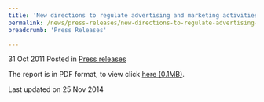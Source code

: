 ```yaml
---
title: 'New directions to regulate advertising and marketing activities of licensed moneylenders to take effect from 1 Nov 2011 - Press release'
permalink: /news/press-releases/new-directions-to-regulate-advertising-and-marketing-activities-of-licensed-moneylenders-to-take
breadcrumb: 'Press Releases'

---
```




31 Oct 2011 Posted in [Press releases](/news/press-releases)


The report is in PDF format, to view click [here (0.1MB)](/files/news/press-releases/2011/10/linkclick02ac.pdf).



<p class="right-side-updated">Last updated on 25 Nov 2014</p>

